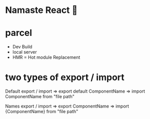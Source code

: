 # Namaste React 🚀

# parcel
- Dev Build
- local server
- HMR = Hot module Replacement

# two types of export / import

Default export / import
 => export default ComponentName
 => import ComponentName from "file path"

Names export / import
 => export ComponentName
 => import {ComponentName} from "file path" 

